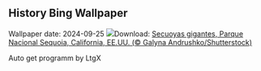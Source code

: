 ## History Bing Wallpaper
Wallpaper date: 2024-09-25
![](https://www.bing.com/th?id=OHR.GiantSequoias_ES-ES6715324180_UHD.jpg&w=1000)Download: [Secuoyas gigantes, Parque Nacional Sequoia, California, EE.UU. (© Galyna Andrushko/Shutterstock)](https://www.bing.com/th?id=OHR.GiantSequoias_ES-ES6715324180_UHD.jpg)

Auto get programm by LtgX
